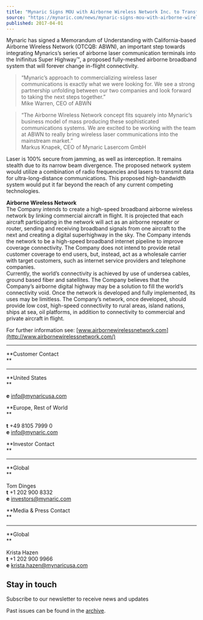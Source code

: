 ```yaml
---
title: "Mynaric Signs MOU with Airborne Wireless Network Inc. to Transform In-flight Connectivity"
source: "https://mynaric.com/news/mynaric-signs-mou-with-airborne-wireless-network-inc-to-transform-in-flight-connectivity/"
published: 2017-04-01
---
```

Mynaric has signed a Memorandum of Understanding with California-based Airborne Wireless Network (OTCQB: ABWN), an important step towards integrating Mynarics’s series of airborne laser communication terminals into the Inifinitus Super Highway™, a proposed fully-meshed airborne broadband system that will forever change in-flight connectivity.

> “Mynaric’s approach to commercializing wireless laser communications is exactly what we were looking for. We see a strong partnership unfolding between our two companies and look forward to taking the next steps together.”  
> Mike Warren, CEO of ABWN

> “The Airborne Wireless Network concept fits squarely into Mynaric’s business model of mass producing these sophisticated communications systems. We are excited to be working with the team at ABWN to really bring wireless laser communications into the mainstream market.”  
> Markus Knapek, CEO of Mynaric Lasercom GmbH

Laser is 100% secure from jamming, as well as interception. It remains stealth due to its narrow beam divergence. The proposed network system would utilize a combination of radio frequencies and lasers to transmit data for ultra-long-distance communications. This proposed high-bandwidth system would put it far beyond the reach of any current competing technologies.

**Airborne Wireless Network**  
The Company intends to create a high-speed broadband airborne wireless network by linking commercial aircraft in flight. It is projected that each aircraft participating in the network will act as an airborne repeater or router, sending and receiving broadband signals from one aircraft to the next and creating a digital superhighway in the sky. The Company intends the network to be a high-speed broadband internet pipeline to improve coverage connectivity. The Company does not intend to provide retail customer coverage to end users, but, instead, act as a wholesale carrier with target customers, such as internet service providers and telephone companies.  
Currently, the world’s connectivity is achieved by use of undersea cables, ground based fiber and satellites. The Company believes that the Company’s airborne digital highway may be a solution to fill the world’s connectivity void. Once the network is developed and fully implemented, its uses may be limitless. The Company’s network, once developed, should provide low cost, high-speed connectivity to rural areas, island nations, ships at sea, oil platforms, in addition to connectivity to commercial and private aircraft in flight.

For further information see: [www.airbornewirelessnetwork.com](http://www.airbornewirelessnetwork.com/)

---

**Customer Contact  
**

---

**United States  
**

**e** [info@mynaricusa.com](https://mynaric.com/news/mynaric-signs-mou-with-airborne-wireless-network-inc-to-transform-in-flight-connectivity/)

**Europe, Rest of World  
**

**t** +49 8105 7999 0  
**e** [info@mynaric.com](https://mynaric.com/news/mynaric-signs-mou-with-airborne-wireless-network-inc-to-transform-in-flight-connectivity/)

**Investor Contact  
**

---

**Global  
**

Tom Dinges  
**t** +1 202 900 8332  
**e** [investors@mynaric.com](https://mynaric.com/news/mynaric-signs-mou-with-airborne-wireless-network-inc-to-transform-in-flight-connectivity/)

**Media & Press Contact  
**

---

**Global  
**

Krista Hazen  
**t** +1 202 900 9966  
**e** [krista.hazen@mynaricusa.com](https://mynaric.com/news/mynaric-signs-mou-with-airborne-wireless-network-inc-to-transform-in-flight-connectivity/)

## Stay in touch

Subscribe to our newsletter to receive news and updates

Past issues can be found in the [archive](https://us17.campaign-archive.com/home/?u=7b919ac48d490499a79acff9f&id=aaebe0d6df).